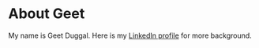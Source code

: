 # About Geet

My name is Geet Duggal. Here is my [LinkedIn profile](https://www.linkedin.com/in/geet-duggal-14321330/) for more background.

